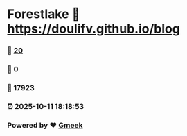 # Forestlake :link: https://doulifv.github.io/blog 
### :page_facing_up: [20](https://doulifv.github.io/blog/tag.html) 
### :speech_balloon: 0 
### :hibiscus: 17923 
### :alarm_clock: 2025-10-11 18:18:53 
### Powered by :heart: [Gmeek](https://github.com/Meekdai/Gmeek)
